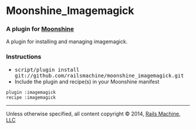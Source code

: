 # Moonshine_Imagemagick

### A plugin for [Moonshine](http://github.com/railsmachine/moonshine)

A plugin for installing and managing imagemagick.

### Instructions

- <tt>script/plugin install git://github.com/railsmachine/moonshine_imagemagick.git</tt>
- Include the plugin and recipe(s) in your Moonshine manifest

```
plugin :imagemagick
recipe :imagemagick
```

***
Unless otherwise specified, all content copyright &copy; 2014, [Rails Machine, LLC](http://railsmachine.com)
